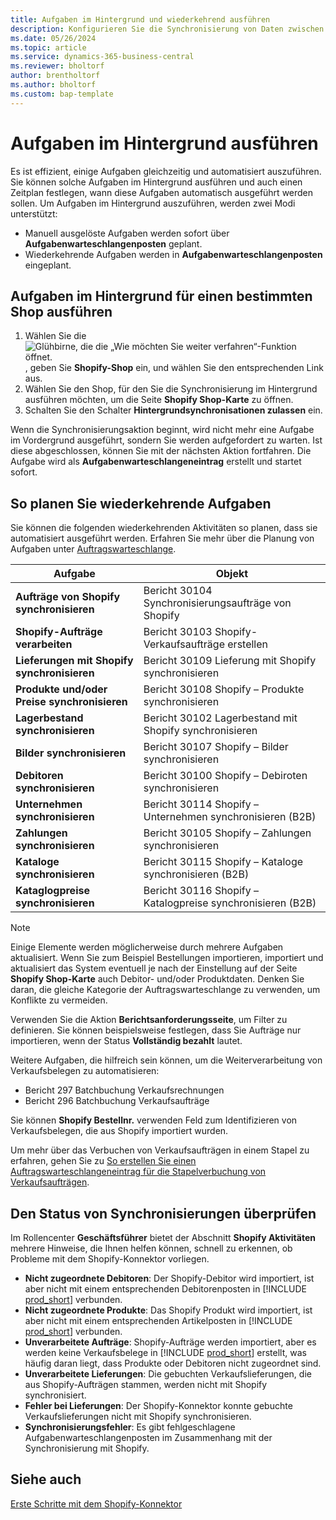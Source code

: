 ```yaml
---
title: Aufgaben im Hintergrund und wiederkehrend ausführen
description: Konfigurieren Sie die Synchronisierung von Daten zwischen Business Central und Shopify im Hintergrund.
ms.date: 05/26/2024
ms.topic: article
ms.service: dynamics-365-business-central
ms.reviewer: bholtorf
author: brentholtorf
ms.author: bholtorf
ms.custom: bap-template
---
```


# Aufgaben im Hintergrund ausführen

Es ist effizient, einige Aufgaben gleichzeitig und automatisiert auszuführen. Sie können solche Aufgaben im Hintergrund ausführen und auch einen Zeitplan festlegen, wann diese Aufgaben automatisch ausgeführt werden sollen. Um Aufgaben im Hintergrund auszuführen, werden zwei Modi unterstützt:

- Manuell ausgelöste Aufgaben werden sofort über **Aufgabenwarteschlangenposten** geplant.
- Wiederkehrende Aufgaben werden in **Aufgabenwarteschlangenposten** eingeplant.

## Aufgaben im Hintergrund für einen bestimmten Shop ausführen

1. Wählen Sie die ![Glühbirne, die die „Wie möchten Sie weiter verfahren“-Funktion öffnet.](../media/ui-search/search_small.png "Wie möchten Sie weiter verfahren?") , geben Sie **Shopify-Shop** ein, und wählen Sie den entsprechenden Link aus.
2. Wählen Sie den Shop, für den Sie die Synchronisierung im Hintergrund ausführen möchten, um die Seite **Shopify Shop-Karte** zu öffnen.
3. Schalten Sie den Schalter **Hintergrundsynchronisationen zulassen** ein.

Wenn die Synchronisierungsaktion beginnt, wird nicht mehr eine Aufgabe im Vordergrund ausgeführt, sondern Sie werden aufgefordert zu warten. Ist diese abgeschlossen, können Sie mit der nächsten Aktion fortfahren. Die Aufgabe wird als **Aufgabenwarteschlangeneintrag** erstellt und startet sofort.

## So planen Sie wiederkehrende Aufgaben

Sie können die folgenden wiederkehrenden Aktivitäten so planen, dass sie automatisiert ausgeführt werden. Erfahren Sie mehr über die Planung von Aufgaben unter [Auftragswarteschlange](../admin-job-queues-schedule-tasks.md).

|Aufgabe|Objekt|
|------|------------|
|**Aufträge von Shopify synchronisieren**|Bericht 30104 Synchronisierungsaufträge von Shopify|
|**Shopify-Aufträge verarbeiten**|Bericht 30103 Shopify-Verkaufsaufträge erstellen|
|**Lieferungen mit Shopify synchronisieren**|Bericht 30109 Lieferung mit Shopify synchronisieren|
|**Produkte und/oder Preise synchronisieren**|Bericht 30108 Shopify – Produkte synchronisieren|
|**Lagerbestand synchronisieren**|Bericht 30102 Lagerbestand mit Shopify synchronisieren|
|**Bilder synchronisieren**|Bericht 30107 Shopify – Bilder synchronisieren|
|**Debitoren synchronisieren**|Bericht 30100 Shopify – Debiroten synchronisieren|
|**Unternehmen synchronisieren**|Bericht 30114 Shopify – Unternehmen synchronisieren (B2B)|
|**Zahlungen synchronisieren**|Bericht 30105 Shopify – Zahlungen synchronisieren|
|**Kataloge synchronisieren**|Bericht 30115 Shopify – Kataloge synchronisieren (B2B)|
|**Kataglogpreise synchronisieren**|Bericht 30116 Shopify – Katalogpreise synchronisieren (B2B)|

> [!NOTE]
> Einige Elemente werden möglicherweise durch mehrere Aufgaben aktualisiert. Wenn Sie zum Beispiel Bestellungen importieren, importiert und aktualisiert das System eventuell je nach der Einstellung auf der Seite **Shopify Shop-Karte** auch Debitor- und/oder Produktdaten. Denken Sie daran, die gleiche Kategorie der Auftragswarteschlange zu verwenden, um Konflikte zu vermeiden.
>
> Verwenden Sie die Aktion **Berichtsanforderungsseite**, um Filter zu definieren. Sie können beispielsweise festlegen, dass Sie Aufträge nur importieren, wenn der Status **Vollständig bezahlt** lautet.

Weitere Aufgaben, die hilfreich sein können, um die Weiterverarbeitung von Verkaufsbelegen zu automatisieren:

- Bericht 297 Batchbuchung Verkaufsrechnungen
- Bericht 296 Batchbuchung Verkaufsaufträge

Sie können **Shopify Bestellnr.** verwenden Feld zum Identifizieren von Verkaufsbelegen, die aus Shopify importiert wurden.

Um mehr über das Verbuchen von Verkaufsaufträgen in einem Stapel zu erfahren, gehen Sie zu [So erstellen Sie einen Auftragswarteschlangeneintrag für die Stapelverbuchung von Verkaufsaufträgen](../ui-batch-posting.md#to-create-a-job-queue-entry-for-batch-posting-of-sales-orders).

## Den Status von Synchronisierungen überprüfen

Im Rollencenter **Geschäftsführer** bietet der Abschnitt **Shopify Aktivitäten** mehrere Hinweise, die Ihnen helfen können, schnell zu erkennen, ob Probleme mit dem Shopify-Konnektor vorliegen.

- **Nicht zugeordnete Debitoren**: Der Shopify-Debitor wird importiert, ist aber nicht mit einem entsprechenden Debitorenposten in [!INCLUDE [prod_short](../includes/prod_short.md)] verbunden.
- **Nicht zugeordnete Produkte**: Das Shopify Produkt wird importiert, ist aber nicht mit einem entsprechenden Artikelposten in [!INCLUDE [prod_short](../includes/prod_short.md)] verbunden.
- **Unverarbeitete Aufträge**: Shopify-Aufträge werden importiert, aber es werden keine Verkaufsbelege in [!INCLUDE [prod_short](../includes/prod_short.md)] erstellt, was häufig daran liegt, dass Produkte oder Debitoren nicht zugeordnet sind.
- **Unverarbeitete Lieferungen**: Die gebuchten Verkaufslieferungen, die aus Shopify-Aufträgen stammen, werden nicht mit Shopify synchronisiert.
- **Fehler bei Lieferungen**: Der Shopify-Konnektor konnte gebuchte Verkaufslieferungen nicht mit Shopify synchronisieren.
- **Synchronisierungsfehler**: Es gibt fehlgeschlagene Aufgabenwarteschlangenposten im Zusammenhang mit der Synchronisierung mit Shopify.

## Siehe auch 

[Erste Schritte mit dem Shopify-Konnektor](get-started.md)  

